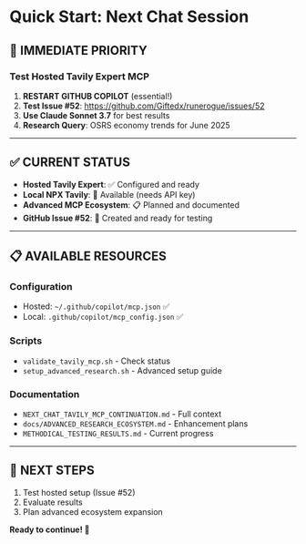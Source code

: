 # Quick Start: Next Chat Session

## 🚀 **IMMEDIATE PRIORITY**

### **Test Hosted Tavily Expert MCP**
1. **RESTART GITHUB COPILOT** (essential!)
2. **Test Issue #52**: https://github.com/Giftedx/runerogue/issues/52
3. **Use Claude Sonnet 3.7** for best results
4. **Research Query**: OSRS economy trends for June 2025

---

## ✅ **CURRENT STATUS**
- **Hosted Tavily Expert**: ✅ Configured and ready
- **Local NPX Tavily**: 🔧 Available (needs API key)
- **Advanced MCP Ecosystem**: 📋 Planned and documented
- **GitHub Issue #52**: 🎯 Created and ready for testing

---

## 📋 **AVAILABLE RESOURCES**

### **Configuration**
- Hosted: `~/.github/copilot/mcp.json` ✅
- Local: `.github/copilot/mcp_config.json` ✅

### **Scripts**
- `validate_tavily_mcp.sh` - Check status
- `setup_advanced_research.sh` - Advanced setup guide

### **Documentation** 
- `NEXT_CHAT_TAVILY_MCP_CONTINUATION.md` - Full context
- `docs/ADVANCED_RESEARCH_ECOSYSTEM.md` - Enhancement plans
- `METHODICAL_TESTING_RESULTS.md` - Current progress

---

## 🎯 **NEXT STEPS**
1. Test hosted setup (Issue #52)
2. Evaluate results
3. Plan advanced ecosystem expansion

**Ready to continue! 🚀**
